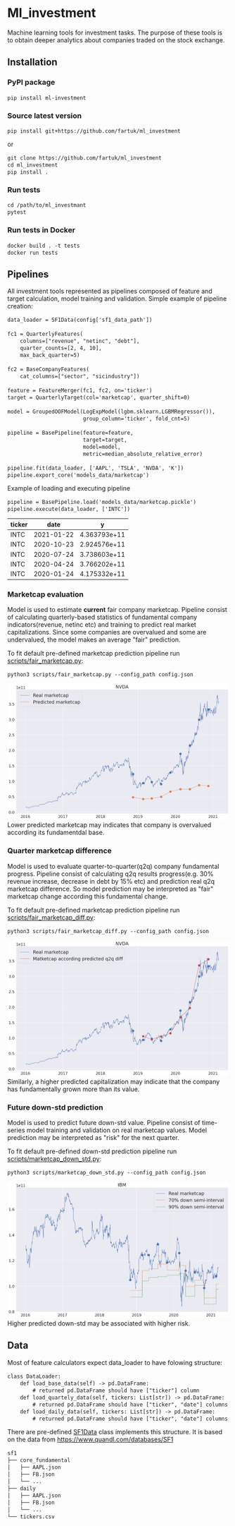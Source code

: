 
# Ml_investment
Machine learning tools for investment tasks. The purpose of these tools is to obtain deeper analytics about companies traded on the stock exchange.

## Installation
### PyPI package
```
pip install ml-investment
```
### Source latest version
```
pip install git+https://github.com/fartuk/ml_investment
```
or 
```
git clone https://github.com/fartuk/ml_investment
cd ml_investment
pip install .
```
### Run tests
```
cd /path/to/ml_investmant
pytest
```

### Run tests in Docker

```
docker build . -t tests
docker run tests
```

## Pipelines
All investment tools represented as pipelines composed of feature and target calculation, model training and validation.
Simple example of pipeline creation:

```python3
data_loader = SF1Data(config['sf1_data_path'])

fc1 = QuarterlyFeatures(
    columns=["revenue", "netinc", "debt"],
    quarter_counts=[2, 4, 10],
    max_back_quarter=5)

fc2 = BaseCompanyFeatures(
    cat_columns=["sector", "sicindustry"])

feature = FeatureMerger(fc1, fc2, on='ticker')
target = QuarterlyTarget(col='marketcap', quarter_shift=0)

model = GroupedOOFModel(LogExpModel(lgbm.sklearn.LGBMRegressor()),
                        group_column='ticker', fold_cnt=5)

pipeline = BasePipeline(feature=feature, 
                        target=target, 
                        model=model, 
                        metric=median_absolute_relative_error)

pipeline.fit(data_loader, ['AAPL', 'TSLA', 'NVDA', 'K'])
pipeline.export_core('models_data/marketcap')
```

Example of loading and executing pipeline
```python3
pipeline = BasePipeline.load('models_data/marketcap.pickle')
pipeline.execute(data_loader, ['INTC'])
```
ticker | date | y 
--- | --- | --- 
INTC | 2021-01-22 | 4.363793e+11 
INTC | 2020-10-23 | 2.924576e+11
INTC | 2020-07-24 | 3.738603e+11
INTC | 2020-04-24 | 3.766202e+11 
INTC | 2020-01-24 | 4.175332e+11


### Marketcap evaluation
Model is used to estimate **current** fair company marketcap. 
Pipeline consist of calculating quarterly-based statistics of fundamental company indicators(revenue, netinc etc) and training to predict real market capitalizations. Since some companies are overvalued and some are undervalued, the model makes an average "fair" prediction.

To fit default pre-defined marketcap prediction pipeline run [scripts/fair_marketcap.py](scripts/fair_marketcap.py):
```properties
python3 scripts/fair_marketcap.py --config_path config.json
```

![plot](./images/marketcap_prediction.png?raw=true "marketcap_prediction")
Lower predicted marketcap may indicates that company is overvalued according its fundamentdal base.



### Quarter marketcap difference
Model is used to evaluate quarter-to-quarter(q2q) company fundamental progress.
Pipeline consist of calculating q2q results progress(e.g. 30% revenue increase, decrease in debt by 15% etc) and prediction real q2q marketcap difference. So model prediction may be interpreted as "fair" marketcap change according this fundamental change.

To fit default pre-defined marketcap prediction pipeline run [scripts/fair_marketcap_diff.py](scripts/fair_marketcap_diff.py):
```properties
python3 scripts/fair_marketcap_diff.py --config_path config.json
```

![plot](./images/marketcap_diff_prediction.png?raw=true "marketcap_prediction")
Similarly, a higher predicted capitalization may indicate that the company has fundamentally grown more than its value.



### Future down-std prediction
Model is used to predict future down-std value.
Pipeline consist of time-series model training and validation on real marketcap values. Model prediction may be interpreted as "risk" for the next quarter.

To fit default pre-defined down-std prediction pipeline run [scripts/marketcap_down_std.py](scripts/marketcap_down_std.py):
```properties
python3 scripts/marketcap_down_std.py --config_path config.json
```

![plot](./images/marketcap_down_std_prediction.png?raw=true "marketcap_down_std_prediction")
Higher predicted down-std may be associated with higher risk.




## Data
Most of feature calculators expect data_loader to have folowing structure:
```python3
class DataLoader:
    def load_base_data(self) -> pd.DataFrame:
        # returned pd.DataFrame should have ["ticker"] column
    def load_quartely_data(self, tickers: List[str]) -> pd.DataFrame:
        # returned pd.DataFrame should have ["ticker", "date"] columns
    def load_daily_data(self, tickers: List[str]) -> pd.DataFrame:
        # returned pd.DataFrame should have ["ticker", "date"] columns
```
There are pre-defined [SF1Data](data.py#L11) class implements this structure.
It is based on the data from https://www.quandl.com/databases/SF1

    sf1
    ├── core_fundamental 
    │   ├── AAPL.json
    │   ├── FB.json
    │   └── ...
    ├── daily
    │   ├── AAPL.json
    │   ├── FB.json
    │   └── ...
    └── tickers.csv


